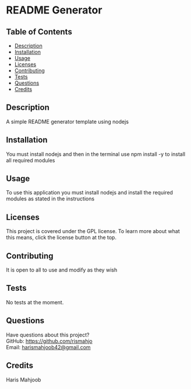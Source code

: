 # README Generator

## Table of Contents
* [Description](#description)
* [Installation](#installation)
* [Usage](#usage)
* [Licenses](#licenses)
* [Contributing](#contributing)
* [Tests](#tests)
* [Questions](#questions)
* [Credits](#credits)
    
## Description
    
A simple README generator template using nodejs
    
   
## Installation
You must install nodejs and then in the terminal use npm install -y to install all required modules
    
## Usage
To use this application you must install nodejs and install the required modules as stated in the instructions

## Licenses
This project is covered under the GPL license. To learn more about what this means, click the license button at the top.
      
## Contributing
It is open to all to use and modify as they wish
    
## Tests
No tests at the moment.
    
## Questions
Have questions about this project?  
GitHub: https://github.com/rismahjo  
Email: harismahjoob42@gmail.com
    
## Credits
Haris Mahjoob
  
